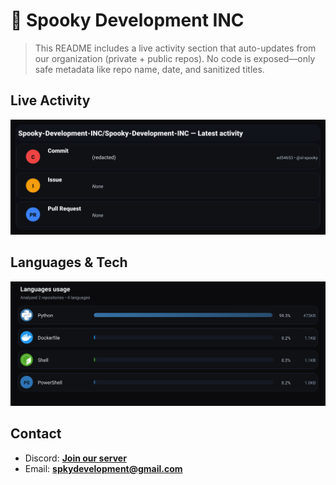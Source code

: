 # 👻 Spooky Development INC

> This README includes a live activity section that auto-updates from our organization (private + public repos). No code is exposed—only safe metadata like repo name, date, and sanitized titles.

## Live Activity
![Repo Snapshot](./assets/repo-snapshot.svg?v=9aa74bdd07)

## Languages & Tech
![Languages Usage](./assets/languages.svg?v=918927833a)

## Contact
- Discord: **[Join our server](https://discord.gg/XYspZgEEJb)**
- Email: **spkydevelopment@gmail.com**
